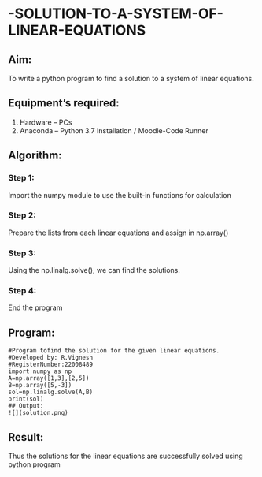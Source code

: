 # -SOLUTION-TO-A-SYSTEM-OF-LINEAR-EQUATIONS
## Aim:
To write a python program to find a solution to a system of linear equations.
## Equipment’s required:
1. 	Hardware – PCs
2. 	Anaconda – Python 3.7 Installation / Moodle-Code Runner
## Algorithm:
### Step 1: 
Import the numpy module to use the built-in functions for calculation
### Step 2: 
Prepare the lists from each linear equations and assign in np.array()
### Step 3: 
Using the np.linalg.solve(), we can find the solutions.
### Step 4: 
End the program
## Program:
```
#Program tofind the solution for the given linear equations.
#Developed by: R.Vignesh
#RegisterNumber:22008489
import numpy as np
A=np.array([1,3],[2,5])
B=np.array([5,-3])
sol=np.linalg.solve(A,B)
print(sol)
## Output:
![](solution.png)
```
## Result: 
Thus the solutions for the linear equations are successfully solved using python program

